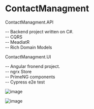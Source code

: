 # ContactManagment

ContactManagment.API

-- Backend project written on C#.</br>
-- CQRS</br>
-- MeadiatR</br>
-- Rich Domain Models</br>

ContactManagment.UI

-- Angular fronend project.</br>
-- ngrx Store</br>
-- PrimeNG components</br>
-- Cypress e2e test</br>

![image](https://github.com/user-attachments/assets/d6622ae9-a6ba-45b1-965d-d4fd6c701e8f)

![image](https://github.com/user-attachments/assets/38b160a4-5de2-405b-b559-371031f2f31e)

